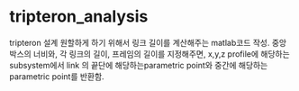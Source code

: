 # tripteron_analysis


tripteron 설계 원할하게 하기 위해서 링크 길이를 계산해주는 matlab코드 작성.
중앙 박스의 너비와, 각 링크의 길이, 프레임의 길이를 지정해주면,
x,y,z profile에 해당하는 subsystem에서 link 의 끝단에 해당하는parametric point와 중간에 해당하는 parametric point를 반환함.
